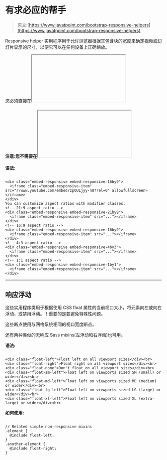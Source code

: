 # 有求必应的帮手

> 原文:[https://www.javatpoint.com/bootstrap-responsive-helpers](https://www.javatpoint.com/bootstrap-responsive-helpers)

Responsive helper 实用程序用于允许浏览器根据其包含块的宽度来确定视频或幻灯片显示的尺寸，以便它可以在任何设备上正确缩放。

您必须直接在<iframe>、<embed>、<video>和<object>元素上应用规则；可以选择使用显式子类。当您想要匹配其他属性的样式时，嵌入响应项。</object></video></embed></iframe>

#### 注意:您不需要在<iframe>中包含 frame border =“0”，因为我们会为您覆盖它。</iframe>

**语法:**

```

<div class="embed-responsive embed-responsive-16by9">
  <iframe class="embed-responsive-item" src="//www.youtube.com/embed/zpOULjyy-n8?rel=0" allowfullscreen></iframe>
</div>
You can customize aspect ratios with modifier classes:
<!-- 21:9 aspect ratio -->
<div class="embed-responsive embed-responsive-21by9">
  <iframe class="embed-responsive-item" src="..."></iframe>
</div>
<!-- 16:9 aspect ratio -->
<div class="embed-responsive embed-responsive-16by9">
  <iframe class="embed-responsive-item" src="..."></iframe>
</div>
<!-- 4:3 aspect ratio -->
<div class="embed-responsive embed-responsive-4by3">
  <iframe class="embed-responsive-item" src="..."></iframe>
</div>
<!-- 1:1 aspect ratio -->
<div class="embed-responsive embed-responsive-1by1">
  <iframe class="embed-responsive-item" src="..."></iframe>
</div>

```

* * *

## 响应浮动

这些实用程序类用于根据使用 CSS float 属性的当前视口大小，将元素向左或向右浮动，或禁用浮动。！重要的是要避免特殊性问题。

这些断点使用与网格系统相同的视口宽度断点。

还有两种类似的无响应 Sass mixins(左浮动和右浮动)也可用。

**语法:**

```

<div class="float-left">Float left on all viewport sizes</div><br>
<div class="float-right">Float right on all viewport sizes</div><br>
<div class="float-none">Don't float on all viewport sizes</div><br>
<div class="float-sm-left">Float left on viewports sized SM (small) or wider</div><br>
<div class="float-md-left">Float left on viewports sized MD (medium) or wider</div><br>
<div class="float-lg-left">Float left on viewports sized LG (large) or wider</div><br>
<div class="float-xl-left">Float left on viewports sized XL (extra-large) or wider</div><br>

```

**如何使用:**

```

// Related simple non-responsive mixins
.element {
  @include float-left;
}
.another-element {
  @include float-right;
}

```
